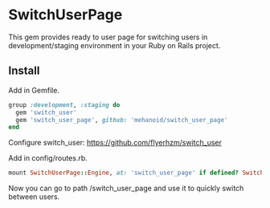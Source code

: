 # SwitchUserPage

This gem provides ready to user page for switching users in development/staging environment in your Ruby on Rails project. 

## Install

Add in Gemfile.
```ruby
group :development, :staging do
  gem 'switch_user'
  gem 'switch_user_page', github: 'mehanoid/switch_user_page'
end
```

Configure switch_user:
https://github.com/flyerhzm/switch_user

Add in config/routes.rb.
```ruby
mount SwitchUserPage::Engine, at: 'switch_user_page' if defined? SwitchUserPage::Engine
```

Now you can go to path /switch_user_page and use it to quickly switch between users.
